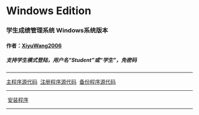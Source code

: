 # Windows Edition
<h3>学生成绩管理系统 Windows系统版本</h3>
<h4>作者：<a href="https://github.com/XiyuWang2006/">XiyuWang2006</a></h4>
<h5>支持学生模式登陆，用户名“Student”或“学生”，免密码</h5>
<hr />
<p><a href="https://github.com/XiyuWang2006/StudentAchievementManagementSystem/blob/master/WindowsEdition/SAMS_zh-cn.windows.cpp">主程序源代码</a>
  <a href="https://github.com/XiyuWang2006/StudentAchievementManagementSystem/blob/master/WindowsEdition/SignIn.cpp">注册程序源代码</a>
  <a href="https://github.com/XiyuWang2006/StudentAchievementManagementSystem/blob/master/WindowsEdition/Backup.cpp">备份程序源代码</a>
 </p>
 <hr />
 <p>
  <a href="https://xiyuwang2006.github.io/MyWork/StudentAchievementManagementSystem/SAMS_zh-cn_installer.rar">安装程序</a>
</p>
<hr />
